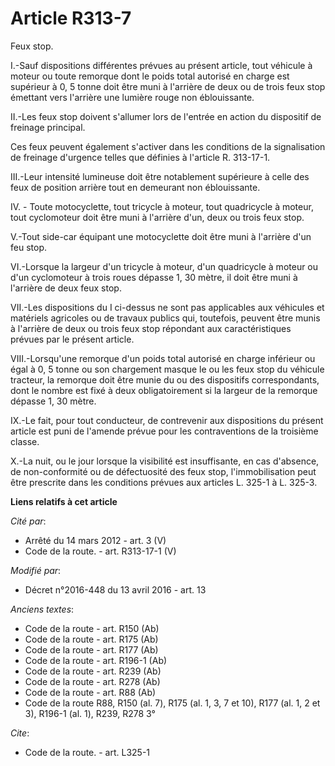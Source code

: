 # Article R313-7

Feux stop.

I.-Sauf dispositions différentes prévues au présent article, tout véhicule à moteur ou toute remorque dont le poids total
autorisé en charge est supérieur à 0, 5 tonne doit être muni à l'arrière de deux ou de trois feux stop émettant vers
l'arrière une lumière rouge non éblouissante. 

II.-Les feux stop doivent s'allumer lors de l'entrée en action du dispositif de freinage principal. 

Ces feux peuvent également s'activer dans les conditions de la signalisation de freinage d'urgence telles que définies à
l'article R. 313-17-1. 

III.-Leur intensité lumineuse doit être notablement supérieure à celle des feux de position arrière tout en demeurant non
éblouissante. 

IV. - Toute motocyclette, tout tricycle à moteur, tout quadricycle à moteur, tout cyclomoteur doit être muni à l'arrière
d'un, deux ou trois feux stop.

V.-Tout side-car équipant une motocyclette doit être muni à l'arrière d'un feu stop. 

VI.-Lorsque la largeur d'un tricycle à moteur, d'un quadricycle à moteur ou d'un cyclomoteur à trois roues dépasse 1, 30
mètre, il doit être muni à l'arrière de deux feux stop. 

VII.-Les dispositions du I ci-dessus ne sont pas applicables aux véhicules et matériels agricoles ou de travaux publics qui,
toutefois, peuvent être munis à l'arrière de deux ou trois  feux stop répondant aux caractéristiques prévues par le présent
article. 

VIII.-Lorsqu'une remorque d'un poids total autorisé en charge inférieur ou égal à 0, 5 tonne ou son chargement masque le ou
les feux stop du véhicule tracteur, la remorque doit être munie du ou des dispositifs correspondants, dont le nombre est fixé
à deux obligatoirement si la largeur de la remorque dépasse 1, 30 mètre. 

IX.-Le fait, pour tout conducteur, de contrevenir aux dispositions du présent article est puni de l'amende prévue pour les
contraventions de la troisième classe.

X.-La nuit, ou le jour lorsque la visibilité est insuffisante, en cas d'absence, de non-conformité ou de défectuosité des
feux stop, l'immobilisation peut être prescrite dans les conditions prévues aux articles L. 325-1 à L. 325-3.

**Liens relatifs à cet article**

_Cité par_:

  - Arrêté du 14 mars 2012 - art. 3 (V)
  - Code de la route. - art. R313-17-1 (V)

_Modifié par_:

  - Décret n°2016-448 du 13 avril 2016 - art. 13

_Anciens textes_:

  - Code de la route - art. R150 (Ab)
  - Code de la route - art. R175 (Ab)
  - Code de la route - art. R177 (Ab)
  - Code de la route - art. R196-1 (Ab)
  - Code de la route - art. R239 (Ab)
  - Code de la route - art. R278 (Ab)
  - Code de la route - art. R88 (Ab)
  - Code de la route R88, R150 (al. 7), R175 (al. 1, 3, 7 et 10), R177 (al. 1, 2 et 3), R196-1 (al. 1), R239, R278 3°

_Cite_:

  - Code de la route. - art. L325-1
